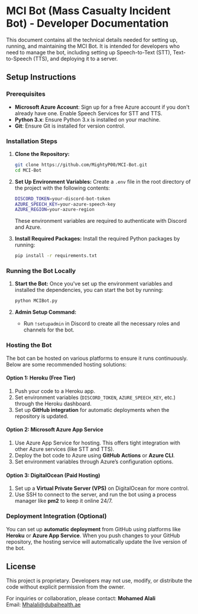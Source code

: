 # MCI Bot (Mass Casualty Incident Bot) - Developer Documentation

This document contains all the technical details needed for setting up, running, and maintaining the MCI Bot. It is intended for developers who need to manage the bot, including setting up Speech-to-Text (STT), Text-to-Speech (TTS), and deploying it to a server.

## Setup Instructions

### Prerequisites

- **Microsoft Azure Account**: Sign up for a free Azure account if you don't already have one. Enable Speech Services for STT and TTS.
- **Python 3.x**: Ensure Python 3.x is installed on your machine.
- **Git**: Ensure Git is installed for version control.

### Installation Steps

1. **Clone the Repository:**
    ```bash
    git clone https://github.com/MightyP00/MCI-Bot.git
    cd MCI-Bot
    ```

2. **Set Up Environment Variables:**
    Create a `.env` file in the root directory of the project with the following contents:
    ```bash
    DISCORD_TOKEN=your-discord-bot-token
    AZURE_SPEECH_KEY=your-azure-speech-key
    AZURE_REGION=your-azure-region
    ```

    These environment variables are required to authenticate with Discord and Azure.

3. **Install Required Packages:**
    Install the required Python packages by running:
    ```bash
    pip install -r requirements.txt
    ```

### Running the Bot Locally

1. **Start the Bot:**
    Once you've set up the environment variables and installed the dependencies, you can start the bot by running:
    ```bash
    python MCIBot.py
    ```

2. **Admin Setup Command:**
    - Run `!setupadmin` in Discord to create all the necessary roles and channels for the bot.

### Hosting the Bot

The bot can be hosted on various platforms to ensure it runs continuously. Below are some recommended hosting solutions:

#### **Option 1: Heroku (Free Tier)**
1. Push your code to a Heroku app.
2. Set environment variables (`DISCORD_TOKEN`, `AZURE_SPEECH_KEY`, etc.) through the Heroku dashboard.
3. Set up **GitHub integration** for automatic deployments when the repository is updated.

#### **Option 2: Microsoft Azure App Service**
1. Use Azure App Service for hosting. This offers tight integration with other Azure services (like STT and TTS).
2. Deploy the bot code to Azure using **GitHub Actions** or **Azure CLI**.
3. Set environment variables through Azure’s configuration options.

#### **Option 3: DigitalOcean (Paid Hosting)**
1. Set up a **Virtual Private Server (VPS)** on DigitalOcean for more control.
2. Use SSH to connect to the server, and run the bot using a process manager like **pm2** to keep it online 24/7.

### Deployment Integration (Optional)

You can set up **automatic deployment** from GitHub using platforms like **Heroku** or **Azure App Service**. When you push changes to your GitHub repository, the hosting service will automatically update the live version of the bot.

## License

This project is proprietary. Developers may not use, modify, or distribute the code without explicit permission from the owner.

For inquiries or collaboration, please contact:
**Mohamed Alali**  
Email: Mhalali@dubaihealth.ae
